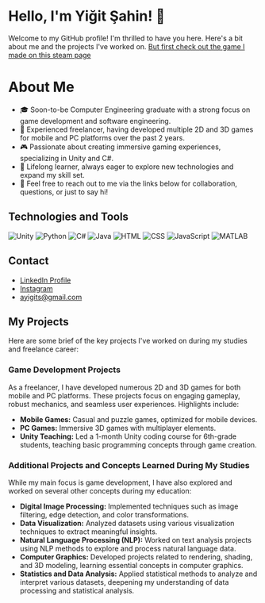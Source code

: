 # Hello, I'm Yiğit Şahin! 👋

Welcome to my GitHub profile! I'm thrilled to have you here. Here's a bit about me and the projects I've worked on. [But first check out the game I made on this steam page](https://store.steampowered.com/app/2665380/Camping_Vlog_Simulator_2024/)

# About Me

- 🎓 Soon-to-be Computer Engineering graduate with a strong focus on game development and software engineering.
- 💼 Experienced freelancer, having developed multiple 2D and 3D games for mobile and PC platforms over the past 2 years.
- 🎮 Passionate about creating immersive gaming experiences, specializing in Unity and C#.
- 🌱 Lifelong learner, always eager to explore new technologies and expand my skill set.
- 📩 Feel free to reach out to me via the links below for collaboration, questions, or just to say hi!

## Technologies and Tools
![Unity](https://img.shields.io/badge/-Unity-333333?style=flat&logo=unity)
![Python](https://img.shields.io/badge/-Python-333333?style=flat&logo=python)
![C#](https://img.shields.io/badge/-C%23-333333?style=flat&logo=csharp)
![Java](https://img.shields.io/badge/-Java-333333?style=flat&logo=java)
![HTML](https://img.shields.io/badge/-HTML-333333?style=flat&logo=html5)
![CSS](https://img.shields.io/badge/-CSS-333333?style=flat&logo=css3)
![JavaScript](https://img.shields.io/badge/-JavaScript-333333?style=flat&logo=javascript)
![MATLAB](https://img.shields.io/badge/-MATLAB-333333?style=flat&logo=mathworks)

## Contact
- [LinkedIn Profile](https://www.linkedin.com/in/yiğit-şahin-6025b9200/)
- [Instagram](https://www.instagram.com/yigit._.sahin/)
- ayigits@gmail.com


## My Projects

Here are some brief of the key projects I've worked on during my studies and freelance career:

### Game Development Projects

As a freelancer, I have developed numerous 2D and 3D games for both mobile and PC platforms. These projects focus on engaging gameplay, robust mechanics, and seamless user experiences. Highlights include:

- **Mobile Games:** Casual and puzzle games, optimized for mobile devices.
- **PC Games:** Immersive 3D games with multiplayer elements.
- **Unity Teaching:** Led a 1-month Unity coding course for 6th-grade students, teaching basic programming concepts through game creation.

### Additional Projects and Concepts Learned During My Studies
While my main focus is game development, I have also explored and worked on several other concepts during my education:
- **Digital Image Processing:** Implemented techniques such as image filtering, edge detection, and color transformations.
- **Data Visualization:** Analyzed datasets using various visualization techniques to extract meaningful insights.
- **Natural Language Processing (NLP):** Worked on text analysis projects using NLP methods to explore and process natural language data.
- **Computer Graphics:** Developed projects related to rendering, shading, and 3D modeling, learning essential concepts in computer graphics.
- **Statistics and Data Analysis:** Applied statistical methods to analyze and interpret various datasets, deepening my understanding of data processing and statistical analysis.
